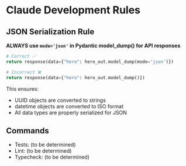 # Claude Development Rules

## JSON Serialization Rule
**ALWAYS use `mode='json'` in Pydantic model_dump() for API responses**

```python
# Correct ✅
return response(data={"hero": hero_out.model_dump(mode='json')})

# Incorrect ❌
return response(data={"hero": hero_out.model_dump()})
```

This ensures:
- UUID objects are converted to strings
- datetime objects are converted to ISO format
- All data types are properly serialized for JSON

## Commands
- Tests: (to be determined)
- Lint: (to be determined)
- Typecheck: (to be determined)